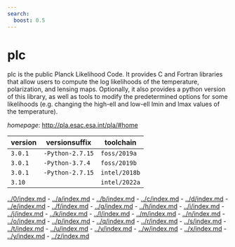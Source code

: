 ```yaml
---
search:
  boost: 0.5
---
```

# plc

plc is the public Planck Likelihood Code.  It provides C and Fortran libraries that allow   users to compute the log likelihoods of the temperature,   polarization, and lensing maps.  Optionally, it also provides a python version of this library,   as well as tools to modify the predetermined options for some likelihoods   (e.g. changing the high-ell and low-ell lmin and lmax values of the temperature).

*homepage*: <http://pla.esac.esa.int/pla/#home>

version | versionsuffix | toolchain
--------|---------------|----------
``3.0.1`` | ``-Python-2.7.15`` | ``foss/2019a``
``3.0.1`` | ``-Python-3.7.4`` | ``foss/2019b``
``3.0.1`` | ``-Python-2.7.15`` | ``intel/2018b``
``3.10`` |  | ``intel/2022a``

[../0/index.md](0) - [../a/index.md](a) - [../b/index.md](b) - [../c/index.md](c) - [../d/index.md](d) - [../e/index.md](e) - [../f/index.md](f) - [../g/index.md](g) - [../h/index.md](h) - [../i/index.md](i) - [../j/index.md](j) - [../k/index.md](k) - [../l/index.md](l) - [../m/index.md](m) - [../n/index.md](n) - [../o/index.md](o) - [../p/index.md](p) - [../q/index.md](q) - [../r/index.md](r) - [../s/index.md](s) - [../t/index.md](t) - [../u/index.md](u) - [../v/index.md](v) - [../w/index.md](w) - [../x/index.md](x) - [../y/index.md](y) - [../z/index.md](z)

